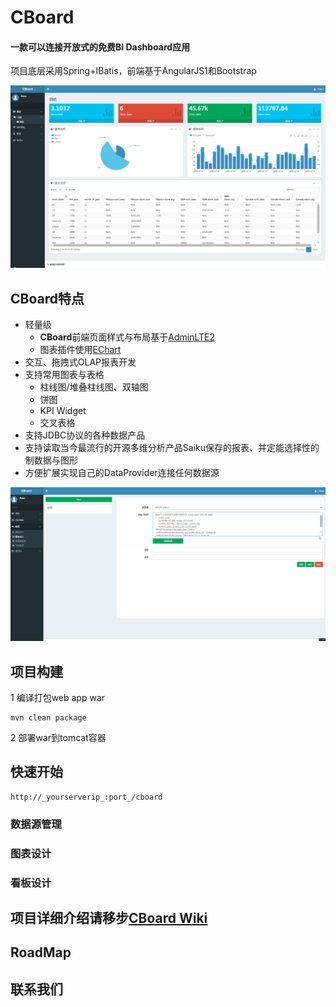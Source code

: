 # CBoard
#### 一款可以连接**开放式**的**免费**BI Dashboard应用
项目底层采用Spring+IBatis，前端基于AngularJS1和Bootstrap  

![SS](https://raw.githubusercontent.com/yzhang921/CloudResource/gif/gif/cboard/starter.png)

## CBoard特点
* 轻量级
  * **CBoard**前端页面样式与布局基于[AdminLTE2](https://github.com/almasaeed2010/AdminLTE)
  * 图表插件使用[EChart](http://echarts.baidu.com/)
* 交互、拖拽式OLAP报表开发
* 支持常用图表与表格
  * 柱线图/堆叠柱线图、双轴图
  * 饼图
  * KPI Widget
  * 交叉表格
* 支持JDBC协议的各种数据产品
* 支持读取当今最流行的开源多维分析产品Saiku保存的报表、并定能选择性的制数据与图形
* 方便扩展实现自己的DataProvider连接任何数据源

![wiget_overview](https://raw.githubusercontent.com/yzhang921/CloudResource/b460e7b7ed188bb3ea9ced5a9377bab1489c3982/gif/cboard/widget_design_overview.gif)
## 项目构建
1 编译打包web app war
```
mvn clean package
```
2 部署war到tomcat容器


## 快速开始
```
http://_yourserverip_:port_/cboard
```
### 数据源管理
### 图表设计
### 看板设计


## 项目详细介绍请移步[CBoard Wiki](https://github.com/yzhang921/CBoard/wiki)

## RoadMap

## 联系我们

